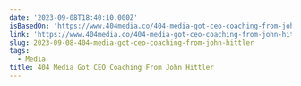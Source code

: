 ```yaml
---
date: '2023-09-08T18:40:10.000Z'
isBasedOn: 'https://www.404media.co/404-media-got-ceo-coaching-from-john-hittler/'
link: 'https://www.404media.co/404-media-got-ceo-coaching-from-john-hittler/'
slug: 2023-09-08-404-media-got-ceo-coaching-from-john-hittler
tags:
  - Media
title: 404 Media Got CEO Coaching From John Hittler
---
```


